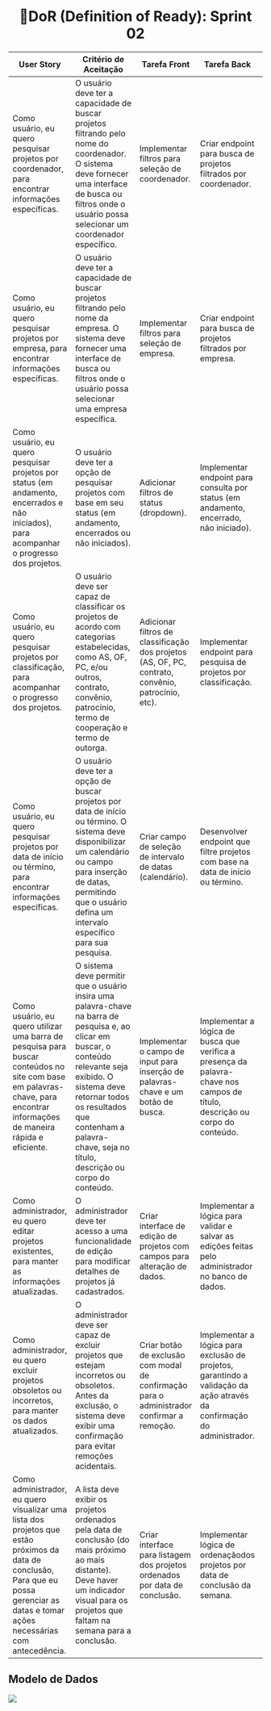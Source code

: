 <h1 style="text-align: center;">📌DoR (Definition of Ready): Sprint 02</h1>

<table>
    <thead>
        <tr>
            <th>User Story</th>
            <th>Critério de Aceitação</th>
            <th>Tarefa Front</th>
            <th>Tarefa Back</th>
            <th>Tarefa BD</th>
        </tr>
    </thead>
    <tbody>
        <tr>
            <td>Como usuário, eu quero pesquisar projetos por coordenador, para encontrar informações específicas.</td>
            <td>O usuário deve ter a capacidade de buscar projetos filtrando pelo nome do coordenador. O sistema deve fornecer uma interface de busca ou filtros onde o usuário possa selecionar um coordenador específico.</td>
            <td>Implementar filtros para seleção de coordenador.</td>
            <td>Criar endpoint para busca de projetos filtrados por coordenador.</td>
            <td>Otimizar consulta para buscar projetos baseados no coordenador.</td>
        </tr>
        <tr>
            <td>Como usuário, eu quero pesquisar projetos por empresa, para encontrar informações específicas.</td>
            <td>O usuário deve ter a capacidade de buscar projetos filtrando pelo nome da empresa. O sistema deve fornecer uma interface de busca ou filtros onde o usuário possa selecionar uma empresa específica.</td>
            <td>Implementar filtros para seleção de empresa.</td>
            <td>Criar endpoint para busca de projetos filtrados por empresa.</td>
            <td>Otimizar consulta para buscar projetos baseados na empresa.</td>
        </tr>
        <tr>
            <td>Como usuário, eu quero pesquisar projetos por status (em andamento, encerrados e não iniciados), para acompanhar o progresso dos projetos.</td>
            <td>O usuário deve ter a opção de pesquisar projetos com base em seu status (em andamento, encerrados ou não iniciados).</td>
            <td>Adicionar filtros de status (dropdown).</td>
            <td>Implementar endpoint para consulta por status (em andamento, encerrado, não iniciado).</td>
            <td>Otimizar consulta para buscar projetos baseados no status dos projetos.</td>
        </tr>
        <tr>
            <td>Como usuário, eu quero pesquisar projetos por classificação, para acompanhar o progresso dos projetos.</td>
            <td>O usuário deve ser capaz de classificar os projetos de acordo com categorias estabelecidas, como AS, OF, PC, e/ou outros, contrato, convênio, patrocínio, termo de cooperação e termo de outorga.</td>
            <td>Adicionar filtros de classificação dos projetos (AS, OF, PC, contrato, convênio, patrocínio, etc).</td>
            <td>Implementar endpoint para pesquisa de projetos por classificação.</td>
            <td>Otimizar consulta para buscar projetos baseados pela classificação dos projetos.</td>
        </tr>
        <tr>
            <td>Como usuário, eu quero pesquisar projetos por data de início ou término, para encontrar informações específicas.</td>
            <td>O usuário deve ter a opção de buscar projetos por data de início ou término. O sistema deve disponibilizar um calendário ou campo para inserção de datas, permitindo que o usuário defina um intervalo específico para sua pesquisa.</td>
            <td>Criar campo de seleção de intervalo de datas (calendário).</td>
            <td>Desenvolver endpoint que filtre projetos com base na data de início ou término.</td>
            <td>Otimizar consulta para buscar projetos baseados pela data de início ou término dos projetos.</td>
        </tr>
        <tr>
            <td>Como usuário, eu quero utilizar uma barra de pesquisa para buscar conteúdos no site com base em palavras-chave, para encontrar informações de maneira rápida e eficiente.</td>
            <td>O sistema deve permitir que o usuário insira uma palavra-chave na barra de pesquisa e, ao clicar em buscar, o conteúdo relevante seja exibido. O sistema deve retornar todos os resultados que contenham a palavra-chave, seja no título, descrição ou corpo do conteúdo.</td>
            <td>Implementar o campo de input para inserção de palavras-chave e um botão de busca.</td>
            <td>Implementar a lógica de busca que verifica a presença da palavra-chave nos campos de título, descrição ou corpo do conteúdo.</td>
            <td>Desenvolver a consulta que faça a busca por palavra-chave em múltiplos campos (título, descrição e corpo).</td>
        </tr>
        <tr>
            <td>Como administrador, eu quero editar projetos existentes, para manter as informações atualizadas.</td>
            <td>O administrador deve ter acesso a uma funcionalidade de edição para modificar detalhes de projetos já cadastrados.</td>
            <td>Criar interface de edição de projetos com campos para alteração de dados.</td>
            <td>Implementar a lógica para validar e salvar as edições feitas pelo administrador no banco de dados.</td>
            <td>Atualizar os registros existentes no banco de dados com as novas informações do projeto editado.</td>
        </tr>
        <tr>
            <td>Como administrador, eu quero excluir projetos obsoletos ou incorretos, para manter os dados atualizados.</td>
            <td>O administrador deve ser capaz de excluir projetos que estejam incorretos ou obsoletos. Antes da exclusão, o sistema deve exibir uma confirmação para evitar remoções acidentais.</td>
            <td>Criar botão de exclusão com modal de confirmação para o administrador confirmar a remoção.</td>
            <td>Implementar a lógica para exclusão de projetos, garantindo a validação da ação através da confirmação do administrador.</td>
            <td>Remover o projeto selecionado do banco de dados.</td>
        </tr>
        <tr>
            <td>Como administrador, eu quero visualizar uma lista dos projetos que estão próximos da data de conclusão,
Para que eu possa gerenciar as datas e tomar ações necessárias com antecedência.</td>
            <td>A lista deve exibir os projetos ordenados pela data de conclusão (do mais próximo ao mais distante).
Deve haver um indicador visual para os projetos que faltam na semana para a conclusão.</td>
            <td>Criar interface para listagem dos projetos ordenados por data de conclusão.</td>
            <td>Implementar lógica de ordenaçãodos projetos por data de conclusão da semana.</td>
            <td>Adicionar índice na coluna de data de conclusão.</td>
        </tr>
    </tbody>
</table>

<h2>Modelo de Dados</h2>
<img src="https://github.com/Sync-FATEC/API-2024.2-3SEM/blob/main/sprints/sprint02/banco-de-dados.jpg">
